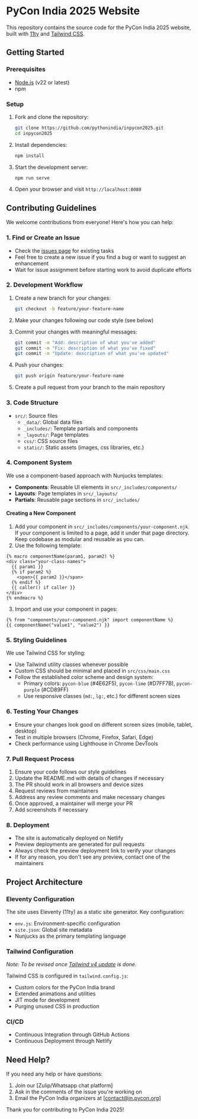 # PyCon India 2025 Website

This repository contains the source code for the PyCon India 2025 website, built with [11ty](https://www.11ty.dev/) and [Tailwind CSS](https://tailwindcss.com/).

## Getting Started

### Prerequisites

- [Node.js](https://nodejs.org/) (v22 or latest)
- npm

### Setup

1. Fork and clone the repository:
   ```sh
   git clone https://github.com/pythonindia/inpycon2025.git
   cd inpycon2025
   ```

2. Install dependencies:
   ```sh
   npm install
   ```

3. Start the development server:
   ```sh
   npm run serve
   ```

4. Open your browser and visit `http://localhost:8080`

## Contributing Guidelines

We welcome contributions from everyone! Here's how you can help:

### 1. Find or Create an Issue

- Check the [issues page](https://github.com/pythonindia/inpycon2025/issues) for existing tasks
- Feel free to create a new issue if you find a bug or want to suggest an enhancement
- Wait for issue assignment before starting work to avoid duplicate efforts

### 2. Development Workflow

1. Create a new branch for your changes:
   ```sh
   git checkout -b feature/your-feature-name
   ```

2. Make your changes following our code style (see below)

3. Commit your changes with meaningful messages:
   ```sh
   git commit -m "Add: description of what you've added"
   git commit -m "Fix: description of what you've fixed"
   git commit -m "Update: description of what you've updated"
   ```

4. Push your changes:
   ```sh
   git push origin feature/your-feature-name
   ```

5. Create a pull request from your branch to the main repository

### 3. Code Structure

- `src/`: Source files
  - `_data/`: Global data files
  - `_includes/`: Template partials and components
  - `_layouts/`: Page templates
  - `css/`: CSS source files
  - `static/`: Static assets (images, css libraries, etc.)

### 4. Component System

We use a component-based approach with Nunjucks templates:

- **Components**: Reusable UI elements in `src/_includes/components/`
- **Layouts**: Page templates in `src/_layouts/`
- **Partials**: Reusable page sections in `src/_includes/`

#### Creating a New Component

1. Add your component in `src/_includes/components/your-component.njk`. If your component is limited to a page, add it under that page directory. Keep codebase as modular and reusable as you can.
2. Use the following template:

```njk
{% macro componentName(param1, param2) %}
<div class="your-class-names">
  {{ param1 }}
  {% if param2 %}
    <span>{{ param2 }}</span>
  {% endif %}
  {{ caller() if caller }}
</div>
{% endmacro %}
```

3. Import and use your component in pages:

```njk
{% from "components/your-component.njk" import componentName %}
{{ componentName("value1", "value2") }}
```

### 5. Styling Guidelines

We use Tailwind CSS for styling:

- Use Tailwind utility classes whenever possible
- Custom CSS should be minimal and placed in `src/css/main.css`
- Follow the established color scheme and design system:
  - Primary colors: `pycon-blue` (#4E62F5), `pycon-lime` (#D7FF7B), `pycon-purple` (#CD89FF)
  - Use responsive classes (`md:`, `lg:`, etc.) for different screen sizes

### 6. Testing Your Changes

- Ensure your changes look good on different screen sizes (mobile, tablet, desktop)
- Test in multiple browsers (Chrome, Firefox, Safari, Edge)
- Check performance using Lighthouse in Chrome DevTools

### 7. Pull Request Process

1. Ensure your code follows our style guidelines
2. Update the README.md with details of changes if necessary
3. The PR should work in all browsers and device sizes
4. Request reviews from maintainers
5. Address any review comments and make necessary changes
6. Once approved, a maintainer will merge your PR
7. Add screenshots if necessary

### 8. Deployment

- The site is automatically deployed on Netlify
- Preview deployments are generated for pull requests
- Always check the preview deployment link to verify your changes
- If for any reason, you don't see any preview, contact one of the maintainers

## Project Architecture

### Eleventy Configuration

The site uses Eleventy (11ty) as a static site generator. Key configuration:

- `env.js`: Environment-specific configuration
- `site.json`: Global site metadata
- Nunjucks as the primary templating language

### Tailwind Configuration

_Note: To be revised once [Tailwind v4 update](https://github.com/pythonindia/inpycon2025/issues/23) is done._

Tailwind CSS is configured in `tailwind.config.js`:

- Custom colors for the PyCon India brand
- Extended animations and utilities
- JIT mode for development
- Purging unused CSS in production

### CI/CD

- Continuous Integration through GitHub Actions
- Continuous Deployment through Netlify

## Need Help?

If you need any help or have questions:

1. Join our [Zulip/Whatsapp chat platform]
2. Ask in the comments of the issue you're working on
3. Email the PyCon India organizers at [contact@in.pycon.org]

Thank you for contributing to PyCon India 2025!
